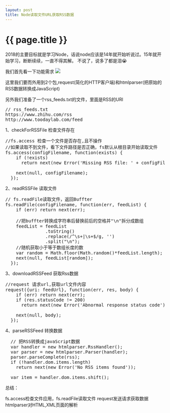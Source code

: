 ```yaml
---
layout: post
title: Node读取文件URL获取RSS数据
---
```


{{ page.title }}
================

2018的主要目标就是学习Node，话说node应该是14年就开始听说过。15年就开始学习，断断续续，一直不得其解。
不说了，说多了都是泪😭

我们首先看一下功能需求
<img src="//wanggao421.github.com/images/1520414629371.jpg">

这里我们要而外用到2个包,request(简化的HTTP客户端)和htmlparser(把原始的RSS数据转换成JavaScript)

另外我们准备了一个rss_feeds.txt的文件，里面是RSS的URl

<pre class="language-javascript">
// rss_feeds.txt
https://www.zhihu.com/rss
http://www.toodaylab.com/feed
</pre>

1、checkForRSSFile 检查文件存在

<pre class="language-javascript">
//fs.access 检查一个文件是否存在,且不操作
//如果读取不到文件，看下文件路径是否正确，fs默认从根目录开始读取文件
fs.access(configFilename, function(exists) {
    if (!exists)
      return next(new Error('Missing RSS file: ' + configFilename));

    next(null, configFilename);
  });
</pre>

2、readRSSFile 读取文件

<pre class="language-javascript">
// fs.readFile读取文件，返回Buffter
fs.readFile(configFilename, function(err, feedList) {
    if (err) return next(err);

    //把buffter转换成字符串后替换前后的空格并"\n"拆分成数组
    feedList = feedList
               .toString()
               .replace(/^\s+|\s+$/g, '')
               .split("\n");
    //随机获取小于等于数组长度的数
    var random = Math.floor(Math.random()*feedList.length);
    next(null, feedList[random]);
  });
</pre>

3、downloadRSSFeed 获取Rss数据

<pre class="language-javascript">
//request 请求url,获取url文件内容
request({uri: feedUrl}, function(err, res, body) {
    if (err) return next(err);
    if (res.statusCode != 200)
      return next(new Error('Abnormal response status code'))

    next(null, body);
  });
</pre>

4、parseRSSFeed 转换数据

<pre class="language-javascript">
  // 把RSS转换成javaScript数据
  var handler = new htmlparser.RssHandler();
  var parser = new htmlparser.Parser(handler);
  parser.parseComplete(rss);
  if (!handler.dom.items.length)
    return next(new Error('No RSS items found'));

  var item = handler.dom.items.shift();
</pre>

总结：

fs.access检查文件应用，fs.readFile读取文件
request发送请求获取数据
htmlparser对HTML,XML页面的解析
